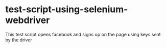 # test-script-using-selenium-webdriver
This test script opens facebook and signs up on the page using keys sent by the driver
